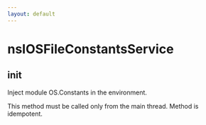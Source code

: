 ```yaml
---
layout: default
---
```


# nsIOSFileConstantsService #

## init ##

Inject module OS.Constants in the environment.

This method must be called only from the main thread.
Method is idempotent.

